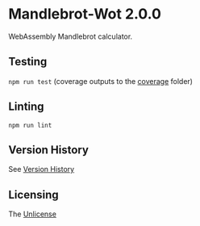 # Mandlebrot-Wot 2.0.0

WebAssembly Mandlebrot calculator.      

## Testing

`npm run test` (coverage outputs to the [coverage](coverage) folder)

## Linting

`npm run lint`

## Version History

See [Version History](./VERSIONS.md)

## Licensing

The [Unlicense](https://unlicense.org/)
